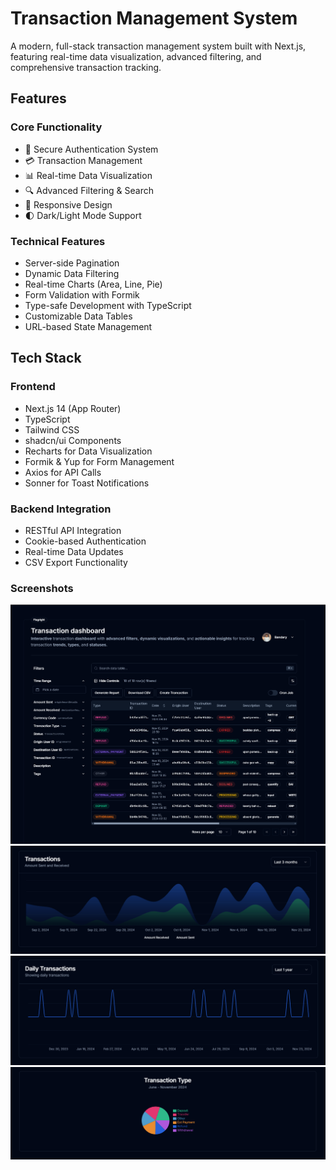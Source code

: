 # Transaction Management System

A modern, full-stack transaction management system built with Next.js, featuring real-time data visualization, advanced filtering, and comprehensive transaction tracking.

## Features

### Core Functionality

- 🔐 Secure Authentication System
- 💳 Transaction Management
- 📊 Real-time Data Visualization
- 🔍 Advanced Filtering & Search
- 📱 Responsive Design
- 🌓 Dark/Light Mode Support

### Technical Features

- Server-side Pagination
- Dynamic Data Filtering
- Real-time Charts (Area, Line, Pie)
- Form Validation with Formik
- Type-safe Development with TypeScript
- Customizable Data Tables
- URL-based State Management

## Tech Stack

### Frontend

- Next.js 14 (App Router)
- TypeScript
- Tailwind CSS
- shadcn/ui Components
- Recharts for Data Visualization
- Formik & Yup for Form Management
- Axios for API Calls
- Sonner for Toast Notifications

### Backend Integration

- RESTful API Integration
- Cookie-based Authentication
- Real-time Data Updates
- CSV Export Functionality

### Screenshots

![Table](https://github.com/sohan2410/flagright-client/blob/main/public/images/screenshot-01.png)
![Amount Sent & Received](https://github.com/sohan2410/flagright-client/blob/main/public/images/screenshot-02.png)
![Daily Transactions](https://github.com/sohan2410/flagright-client/blob/main/public/images/screenshot-03.png)
![Transaction Types](https://github.com/sohan2410/flagright-client/blob/main/public/images/screenshot-04.png)
